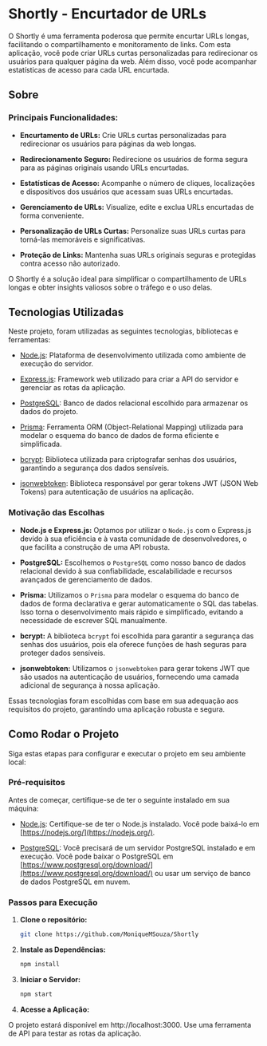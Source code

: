 # Shortly - Encurtador de URLs

O Shortly é uma ferramenta poderosa que permite encurtar URLs longas, facilitando o compartilhamento e monitoramento de links. Com esta aplicação, você pode criar URLs curtas personalizadas para redirecionar os usuários para qualquer página da web. Além disso, você pode acompanhar estatísticas de acesso para cada URL encurtada.

## Sobre

### Principais Funcionalidades:

- **Encurtamento de URLs:** Crie URLs curtas personalizadas para redirecionar os usuários para páginas da web longas.

- **Redirecionamento Seguro:** Redirecione os usuários de forma segura para as páginas originais usando URLs encurtadas.

- **Estatísticas de Acesso:** Acompanhe o número de cliques, localizações e dispositivos dos usuários que acessam suas URLs encurtadas.

- **Gerenciamento de URLs:** Visualize, edite e exclua URLs encurtadas de forma conveniente.

- **Personalização de URLs Curtas:** Personalize suas URLs curtas para torná-las memoráveis e significativas.

- **Proteção de Links:** Mantenha suas URLs originais seguras e protegidas contra acesso não autorizado.

O Shortly é a solução ideal para simplificar o compartilhamento de URLs longas e obter insights valiosos sobre o tráfego e o uso delas.

## Tecnologias Utilizadas

Neste projeto, foram utilizadas as seguintes tecnologias, bibliotecas e ferramentas:

- [Node.js](https://nodejs.org/): Plataforma de desenvolvimento utilizada como ambiente de execução do servidor.

- [Express.js](https://expressjs.com/): Framework web utilizado para criar a API do servidor e gerenciar as rotas da aplicação.

- [PostgreSQL](https://www.postgresql.org/): Banco de dados relacional escolhido para armazenar os dados do projeto.

- [Prisma](https://www.prisma.io/): Ferramenta ORM (Object-Relational Mapping) utilizada para modelar o esquema do banco de dados de forma eficiente e simplificada.

- [bcrypt](https://www.npmjs.com/package/bcrypt): Biblioteca utilizada para criptografar senhas dos usuários, garantindo a segurança dos dados sensíveis.

- [jsonwebtoken](https://www.npmjs.com/package/jsonwebtoken): Biblioteca responsável por gerar tokens JWT (JSON Web Tokens) para autenticação de usuários na aplicação.

### Motivação das Escolhas

- **Node.js e Express.js:** Optamos por utilizar o `Node.js` com o Express.js devido à sua eficiência e à vasta comunidade de desenvolvedores, o que facilita a construção de uma API robusta.

- **PostgreSQL:** Escolhemos o `PostgreSQL` como nosso banco de dados relacional devido à sua confiabilidade, escalabilidade e recursos avançados de gerenciamento de dados.

- **Prisma:** Utilizamos o `Prisma` para modelar o esquema do banco de dados de forma declarativa e gerar automaticamente o SQL das tabelas. Isso torna o desenvolvimento mais rápido e simplificado, evitando a necessidade de escrever SQL manualmente.

- **bcrypt:** A biblioteca `bcrypt` foi escolhida para garantir a segurança das senhas dos usuários, pois ela oferece funções de hash seguras para proteger dados sensíveis.

- **jsonwebtoken:** Utilizamos o `jsonwebtoken` para gerar tokens JWT que são usados na autenticação de usuários, fornecendo uma camada adicional de segurança à nossa aplicação.

Essas tecnologias foram escolhidas com base em sua adequação aos requisitos do projeto, garantindo uma aplicação robusta e segura.

## Como Rodar o Projeto

Siga estas etapas para configurar e executar o projeto em seu ambiente local:

### Pré-requisitos

Antes de começar, certifique-se de ter o seguinte instalado em sua máquina:

- [Node.js](https://nodejs.org/): Certifique-se de ter o Node.js instalado. Você pode baixá-lo em [https://nodejs.org/](https://nodejs.org/).

- [PostgreSQL](https://www.postgresql.org/): Você precisará de um servidor PostgreSQL instalado e em execução. Você pode baixar o PostgreSQL em [https://www.postgresql.org/download/](https://www.postgresql.org/download/) ou usar um serviço de banco de dados PostgreSQL em nuvem.

### Passos para Execução

1. **Clone o repositório:**

   ```bash
   git clone https://github.com/MoniqueMSouza/Shortly
2. **Instale as Dependências:**
    ```bash
    npm install
3. **Iniciar o Servidor:**
    ```bash
    npm start
4. **Acesse a Aplicação:**

O projeto estará disponível em http://localhost:3000.
Use uma ferramenta de API para testar as rotas da aplicação.


